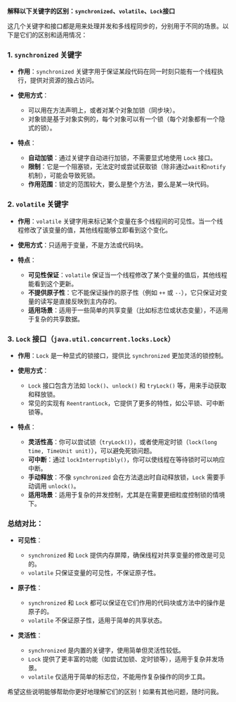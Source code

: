 **解释以下关键字的区别：`synchronized`、`volatile`、`Lock`接口** 

这几个关键字和接口都是用来处理并发和多线程同步的，分别用于不同的场景。以下是它们的区别和适用情况：

### 1. `synchronized` 关键字
- **作用**：`synchronized` 关键字用于保证某段代码在同一时刻只能有一个线程执行，提供对资源的独占访问。
- **使用方式**：
  - 可以用在方法声明上，或者对某个对象加锁（同步块）。
  - 对象锁是基于对象实例的，每个对象可以有一个锁（每个对象都有一个隐式的锁）。
  
- **特点**：
  - **自动加锁**：通过关键字自动进行加锁，不需要显式地使用 `Lock` 接口。
  - **限制**：它是一个阻塞锁，无法定时或尝试获取锁（除非通过`wait`和`notify`机制），可能会导致死锁。
  - **作用范围**：锁定的范围较大，要么是整个方法，要么是某一块代码。

### 2. `volatile` 关键字
- **作用**：`volatile` 关键字用来标记某个变量在多个线程间的可见性。当一个线程修改了该变量的值，其他线程能够立即看到这个变化。
  
- **使用方式**：只适用于变量，不是方法或代码块。
  
- **特点**：
  - **可见性保证**：`volatile` 保证当一个线程修改了某个变量的值后，其他线程能看到这个更新。
  - **不提供原子性**：它不能保证操作的原子性（例如 `++` 或 `--`），它只保证对变量的读写是直接反映到主内存的。
  - **适用场景**：适用于一些简单的共享变量（比如标志位或状态变量），不适用于复杂的共享数据。

### 3. `Lock` 接口（`java.util.concurrent.locks.Lock`）
- **作用**：`Lock` 是一种显式的锁接口，提供比 `synchronized` 更加灵活的锁控制。
  
- **使用方式**：
  - `Lock` 接口包含方法如 `lock()`、`unlock()` 和 `tryLock()` 等，用来手动获取和释放锁。
  - 常见的实现有 `ReentrantLock`，它提供了更多的特性，如公平锁、可中断锁等。
  
- **特点**：
  - **灵活性高**：你可以尝试锁（`tryLock()`），或者使用定时锁（`lock(long time, TimeUnit unit)`），可以避免死锁问题。
  - **可中断**：通过 `lockInterruptibly()`，你可以使线程在等待锁时可以响应中断。
  - **手动释放**：不像 `synchronized` 会在方法退出时自动释放锁，`Lock` 需要手动调用 `unlock()`。
  - **适用场景**：适用于复杂的并发控制，尤其是在需要更细粒度控制锁的情境下。

### 总结对比：
- **可见性**：
  - `synchronized` 和 `Lock` 提供内存屏障，确保线程对共享变量的修改是可见的。
  - `volatile` 只保证变量的可见性，不保证原子性。
  
- **原子性**：
  - `synchronized` 和 `Lock` 都可以保证在它们作用的代码块或方法中的操作是原子的。
  - `volatile` 不保证原子性，适用于简单的共享状态。
  
- **灵活性**：
  - `synchronized` 是内置的关键字，使用简单但灵活性较低。
  - `Lock` 提供了更丰富的功能（如尝试加锁、定时锁等），适用于复杂并发场景。
  - `volatile` 仅适用于简单的标志位，不能用作复杂操作的同步工具。

希望这些说明能够帮助你更好地理解它们的区别！如果有其他问题，随时问我。
